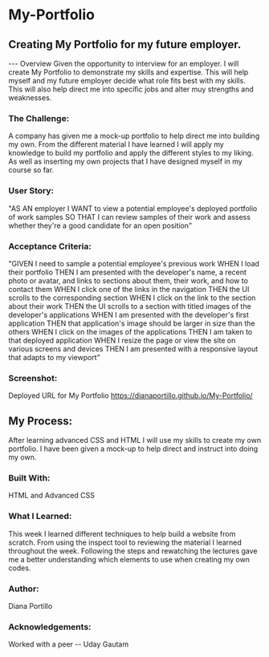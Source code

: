 # My-Portfolio
## Creating My Portfolio for my future employer.

--- Overview 
Given the opportunity to interview for an employer. 
I will create My Portfolio to demonstrate my skills and expertise. This will help myself and
my future employer decide what role fits best with my skills. This will also help direct me into
specific jobs and alter muy strengths and weaknesses.

### The Challenge:
A company has given me a mock-up portfolio to help direct me into building my own. 
From the different material I have learned I will apply my knowledge to build my portfolio 
and apply the different styles to my liking. As well as inserting my own projects that I 
have designed myself in my course so far.

### User Story:
"AS AN employer
I WANT to view a potential employee's deployed portfolio of work samples
SO THAT I can review samples of their work and assess whether they're a good candidate for an open position"

### Acceptance Criteria:
"GIVEN I need to sample a potential employee's previous work
WHEN I load their portfolio
THEN I am presented with the developer's name, a recent photo or avatar, and links to sections about them, their work, and how to contact them
WHEN I click one of the links in the navigation
THEN the UI scrolls to the corresponding section
WHEN I click on the link to the section about their work
THEN the UI scrolls to a section with titled images of the developer's applications
WHEN I am presented with the developer's first application
THEN that application's image should be larger in size than the others
WHEN I click on the images of the applications
THEN I am taken to that deployed application
WHEN I resize the page or view the site on various screens and devices
THEN I am presented with a responsive layout that adapts to my viewport"

### Screenshot:
Deployed URL for My Portfolio
https://dianaportillo.github.io/My-Portfolio/

## My Process:
After learning advanced CSS and HTML I will use my skills to create my own portfolio. 
I have been given a mock-up to help direct and instruct into doing my own. 

### Built With:
HTML and Advanced CSS

### What I Learned:
This week I learned different techniques to help build a website from scratch. From using the inspect
tool to reviewing the material I learned throughout the week. Following the steps and rewatching the lectures
gave me a better understanding which elements to use when creating my own codes.

### Author:
Diana Portillo

### Acknowledgements:
Worked with a peer -- Uday Gautam


